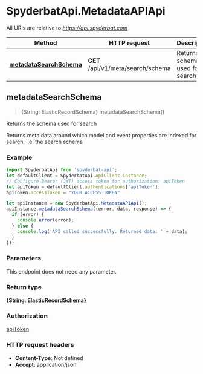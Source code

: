 # SpyderbatApi.MetadataAPIApi

All URIs are relative to *https://api.spyderbat.com*

Method | HTTP request | Description
------------- | ------------- | -------------
[**metadataSearchSchema**](MetadataAPIApi.md#metadataSearchSchema) | **GET** /api/v1/meta/search/schema | Returns the schema used for search



## metadataSearchSchema

> {String: ElasticRecordSchema} metadataSearchSchema()

Returns the schema used for search

 Returns meta data around which model and event properties are indexed for search, i.e. the search schema 

### Example

```javascript
import SpyderbatApi from 'spyderbat-api';
let defaultClient = SpyderbatApi.ApiClient.instance;
// Configure Bearer (JWT) access token for authorization: apiToken
let apiToken = defaultClient.authentications['apiToken'];
apiToken.accessToken = "YOUR ACCESS TOKEN"

let apiInstance = new SpyderbatApi.MetadataAPIApi();
apiInstance.metadataSearchSchema((error, data, response) => {
  if (error) {
    console.error(error);
  } else {
    console.log('API called successfully. Returned data: ' + data);
  }
});
```

### Parameters

This endpoint does not need any parameter.

### Return type

[**{String: ElasticRecordSchema}**](ElasticRecordSchema.md)

### Authorization

[apiToken](../README.md#apiToken)

### HTTP request headers

- **Content-Type**: Not defined
- **Accept**: application/json


